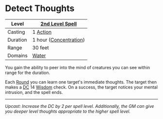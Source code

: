 # Detect Thoughts

| Level    | [2nd Level Spell](2nd%20Level%20Spells.md)                                           |
| -------- | --------------------------------------------------- |
| Casting  | 1 [Action](../../../../Game%20Procedures/Action.md) |
| Duration | 1 hour ([Concentration](../../../Spellcasting/Concentration.md)) |
| Range    | 30 feet                                             |
| Domains  | [Water](../../Spell%20Domains/Water.md)          |

You gain the ability to peer into the mind of creatures you can see within range for the duration.

Each [Round](../../../../Game%20Procedures/Round.md#Round) you can learn one target's immediate thoughts. The target then makes a [DC](../../../../Game%20Procedures/DC.md) 14 [Wisdom](../../../../Player%20Characters/Chosen%20Statistics/Wisdom.md) check. On a success, the target notices your mental intrusion, and the spell ends.

---
*Upcast: Increase the DC by 2 per spell level. Additionally, the GM can give you deeper level thoughts appropriate to the higher spell level.*
